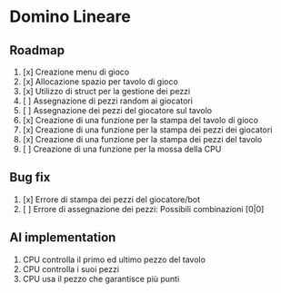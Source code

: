 # Domino Lineare

## Roadmap

1. [x] Creazione menu di gioco
2. [x] Allocazione spazio per tavolo di gioco
3. [x] Utilizzo di struct per la gestione dei pezzi
4. [ ] Assegnazione di pezzi random ai giocatori
5. [ ] Assegnazione dei pezzi del giocatore sul tavolo
6. [x] Creazione di una funzione per la stampa del tavolo di gioco
7. [x] Creazione di una funzione per la stampa dei pezzi dei giocatori
8. [x] Creazione di una funzione per la stampa dei pezzi del tavolo
9. [ ] Creazione di una funzione per la mossa della CPU

## Bug fix

1. [x] Errore di stampa dei pezzi del giocatore/bot
2. [ ] Errore di assegnazione dei pezzi: Possibili combinazioni [0|0]

## AI implementation

1. CPU controlla il primo ed ultimo pezzo del tavolo
2. CPU controlla i suoi pezzi
3. CPU usa il pezzo che garantisce più punti